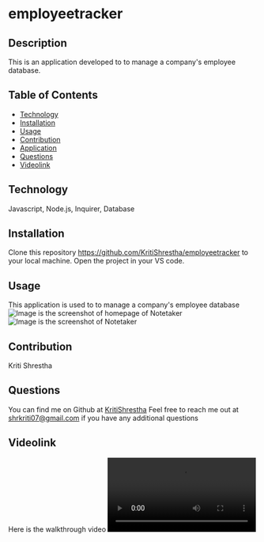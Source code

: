 # employeetracker
## Description
This is an application developed to to manage a company's employee database.

## Table of Contents
- [Technology](#technology)
- [Installation](#installation)
- [Usage](#usage)
- [Contribution](#contribution)
- [Application](#application)
- [Questions](#questions)
- [Videolink](#Videolink)

## Technology
Javascript, Node.js, Inquirer, Database

## Installation
Clone this repository https://github.com/KritiShrestha/employeetracker to your local machine. Open the project in your VS code.
## Usage
This application is used to to manage a company's employee database
![Image is the screenshot of homepage of Notetaker](./public/assets/images/home-page.png)
![Image is the screenshot of Notetaker](./public/assets/images/note-page.png)


## Contribution
Kriti Shrestha

## Questions
You can find me on Github at [KritiShrestha](https://github.com/KritiShrestha)
Feel free to reach me out at shrkriti07@gmail.com if you have any additional questions

## Videolink
Here is the walkthrough video ![Videolink](./assets/video/employeetracker.webm)


